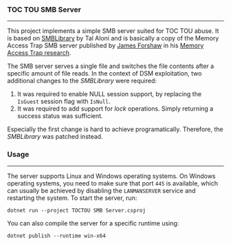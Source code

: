 ### TOC TOU SMB Server

----

This project implements a simple SMB server suited for TOC TOU abuse. It is based on [SMBLibrary](https://github.com/TalAloni/SMBLibrary)
by Tal Aloni and is basically a copy of the Memory Access Trap SMB server published by [James Forshaw](https://x.com/tiraniddo)
in his [Memory Access Trap research](https://googleprojectzero.blogspot.com/2021/01/windows-exploitation-tricks-trapping.html).

The SMB server serves a single file and switches the file contents after a specific amount of file reads. In the
context of DSM exploitation, two additional changes to the *SMBLibrary* were required:

1. It was required to enable NULL session support, by replacing the `IsGuest` session flag with `IsNull`.
2. It was required to add support for *lock* operations. Simply returning a success status was sufficient.

Especially the first change is hard to achieve programatically. Therefore, the *SMBLibrary* was patched instead.


### Usage

----

The server supports Linux and Windows operating systems. On Windows operating systems, you
need to make sure that port `445` is available, which can usually be achieved by disabling the
`LANMANSERVER` service and restarting the system. To start the server, run:

```
dotnet run --project TOCTOU SMB Server.csproj
```

You can also compile the server for a specific runtime using:

```
dotnet publish --runtime win-x64
```
